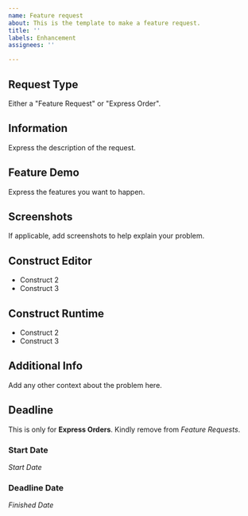 ```yaml
---
name: Feature request
about: This is the template to make a feature request.
title: ''
labels: Enhancement
assignees: ''

---
```


## Request Type
Either a "Feature Request" or "Express Order".

## Information
Express the description of the request.

## Feature Demo
Express the features you want to happen.

## Screenshots
If applicable, add screenshots to help explain your problem.

## Construct Editor
 - Construct 2
 - Construct 3

## Construct Runtime
 - Construct 2
 - Construct 3

## Additional Info
Add any other context about the problem here.

## Deadline
This is only for **Express Orders**. Kindly remove from _Feature Requests_.
### Start Date
*Start Date*

### Deadline Date
*Finished Date*
